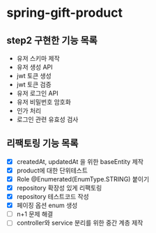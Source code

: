 # spring-gift-product

## step2 구현한 기능 목록

- 유저 스키마 제작
- 유저 생성 API
- jwt 토큰 생성
- jwt 토큰 검증
- 유저 로그인 API
- 유저 비밀번호 암호화
- 인가 처리
- 로그인 관련 유효성 검사

## 리팩토링 기능 목록

- [x] createdAt, updatedAt 을 위한 baseEntity 제작
- [x] product에 대한 단위테스트
- [x] Role @Enumerated(EnumType.STRING) 붙이기
- [x] repository 확장성 있게 리팩토링
- [x] repository 테스트코드 작성
- [x] 페이징 옵션 enum 생성
- [ ] n+1 문제 해결
- [ ] controller와 service 분리를 위한 중간 계층 제작